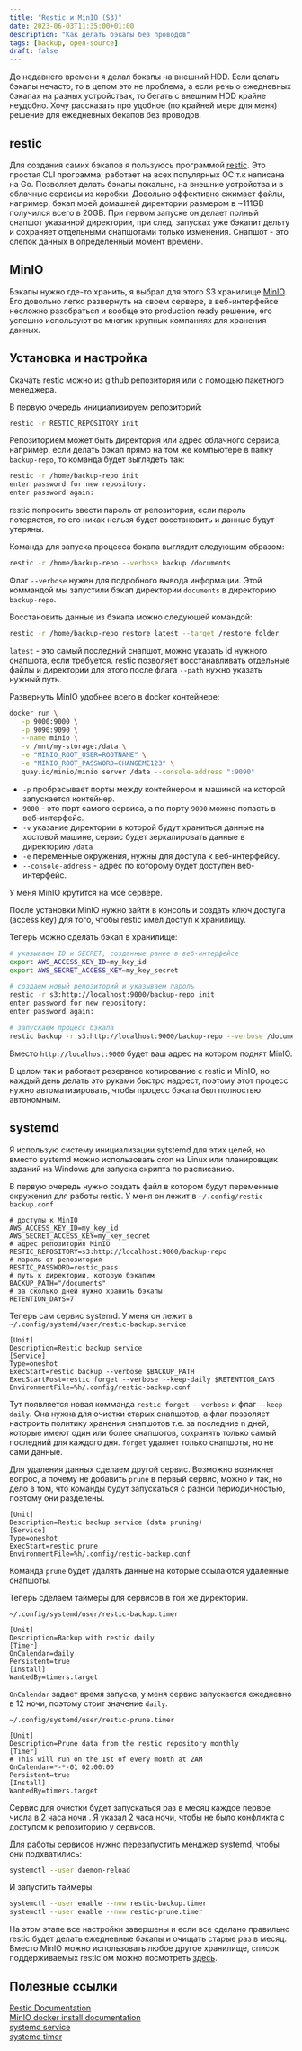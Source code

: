 ```yaml
---
title: "Restic и MinIO (S3)"
date: 2023-06-03T11:35:00+01:00
description: "Как делать бэкапы без проводов"
tags: [backup, open-source]
draft: false
---
```


До недавнего времени я делал бэкапы на внешний HDD. Если делать бэкапы нечасто, то в целом это не проблема, а если речь о ежедневных бэкапах на разных устройствах, то бегать с внешним HDD крайне неудобно. Хочу рассказать про удобное (по крайней мере для меня) решение для ежедневных бекапов без проводов.

## restic

Для создания самих бэкапов я пользуюсь программой [restic](https://github.com/restic/restic). Это простая CLI программа, работает на всех популярных ОС т.к написана на Go. Позволяет делать бэкапы локально, на внешние устройства и в облачные сервисы из коробки. Довольно эффективно сжимает файлы, например, бэкап моей домашней директории размером в ~111GB получился всего в 20GB. При первом запуске он делает полный снапшот указанной директории, при след. запусках уже бэкапит дельту и сохраняет отдельными снапшотами только изменения. Снапшот - это слепок данных в определенный момент времени.

## MinIO

Бэкапы нужно где-то хранить, я выбрал для этого S3 хранилище [MinIO](https://github.com/minio/minio). Его довольно легко развернуть на своем сервере, в веб-интерфейсе несложно разобраться и вообще это production ready решение, его успешно используют во многих крупных компаниях для хранения данных.

## Установка и настройка

Скачать restic можно из github репозитория или с помощью пакетного менеджера.

В первую очередь инициализируем репозиторий:

```bash
restic -r RESTIC_REPOSITORY init
```

Репозиторием может быть директория или адрес облачного сервиса, например, если делать бэкап прямо на том же компьютере в папку `backup-repo`, то команда будет выглядеть так:

```bash
restic -r /home/backup-repo init
enter password for new repository:
enter password again:
```

restic попросить ввести пароль от репозитория, если пароль потеряется, то его никак нельзя будет восстановить и данные будут утеряны.

Команда для запуска процесса бэкапа выглядит следующим образом:

```bash
restic -r /home/backup-repo --verbose backup /documents
```

Флаг `--verbose` нужен для подробного вывода информации. Этой коммандой мы запустили бэкап директории `documents` в директорию  `backup-repo`.

Восстановить данные из бэкапа можно следующей командой:

```bash
restic -r /home/backup-repo restore latest --target /restore_folder
```

`latest` - это самый последний снапшот, можно указать id нужного снапшота, если требуется. restic позволяет восстанавливать отдельные файлы и директории для этого после флага `--path` нужно указать нужный путь.

Развернуть MinIO удобнее всего в docker контейнере:

```bash
docker run \
   -p 9000:9000 \
   -p 9090:9090 \
   --name minio \
   -v /mnt/my-storage:/data \
   -e "MINIO_ROOT_USER=ROOTNAME" \
   -e "MINIO_ROOT_PASSWORD=CHANGEME123" \
   quay.io/minio/minio server /data --console-address ":9090"
```

- `-p` пробрасывает порты между контейнером и машиной на которой запускается контейнер. 
- `9000` - это порт самого сервиса, а по порту `9090` можно попасть в веб-интерфейс.
- `-v` указание директории в которой будут храниться данные на хостовой машине, сервис будет зеркалировать данные в директорию  `/data`
- `-e` переменные окружения, нужны для доступа к веб-интерфейсу.
-  `--console-address` - адрес по которому будет доступен веб-интерфейс.

У меня MinIO крутится на мое сервере.

После установки MinIO нужно зайти в консоль и создать ключ доступа (access key) для того, чтобы restic имел доступ к хранилищу.

Теперь можно сделать бэкап в хранилище: 

```bash
# указываем ID и SECRET, созданные ранее в веб-интерфейсе
export AWS_ACCESS_KEY_ID=my_key_id
export AWS_SECRET_ACCESS_KEY=my_key_secret

# создаем новый репозиторий и указываем пароль
restic -r s3:http://localhost:9000/backup-repo init
enter password for new repository:
enter password again:

# запускаем процесс бэкапа
restic backup -r s3:http://localhost:9000/backup-repo --verbose /documents
```

Вместо `http://localhost:9000` будет ваш адрес на котором поднят MinIO.

В целом так и работает резервное копирование с restic и MinIO, но каждый день делать это  руками быстро надоест, поэтому этот процесс нужно автоматизировать, чтобы процесс бэкапа был полностью автономным.

## systemd

Я использую систему инициализации sytstemd для этих целей, но вместо systemd можно использовать cron на Linux или планировщик заданий на Windows для запуска скрипта по расписанию.

В первую очередь нужно создать файл в котором будут переменные окружения для работы restic. У меня он лежит в `~/.config/restic-backup.conf`

```
# доступы к MinIO
AWS_ACCESS_KEY_ID=my_key_id
AWS_SECRET_ACCESS_KEY=my_key_secret
# адрес репозитория MinIO
RESTIC_REPOSITORY=s3:http://localhost:9000/backup-repo
# пароль от репозитория
RESTIC_PASSWORD=restic_pass
# путь к директории, которую бэкапим
BACKUP_PATH="/documents"
# за сколько дней нужно хранить бэкапы
RETENTION_DAYS=7
```

Теперь сам сервис systemd. У меня он лежит в `~/.config/systemd/user/restic-backup.service`

```
[Unit]
Description=Restic backup service
[Service]
Type=oneshot
ExecStart=restic backup --verbose $BACKUP_PATH
ExecStartPost=restic forget --verbose --keep-daily $RETENTION_DAYS
EnvironmentFile=%h/.config/restic-backup.conf
```

Тут появляется новая комманда  `restic forget --verbose` и флаг `--keep-daily`. Она нужна для очистки старых снапшотов, а флаг позволяет настроить политику хранения снапшотов т.е. за последние n дней, которые имеют один или более снапшотов, сохранять только самый последний для каждого дня. `forget` удаляет только снапшоты, но не сами данные.

Для удаления данных сделаем другой сервис. Возможно возникнет вопрос, а почему не добавить `prune` в первый сервис, можно и так, но дело в том, что команды будут запускаться с разной периодичностью, поэтому они разделены.

```
[Unit]
Description=Restic backup service (data pruning)
[Service]
Type=oneshot
ExecStart=restic prune
EnvironmentFile=%h/.config/restic-backup.conf
```

Команда `prune` будет удалять данные на которые ссылаются удаленные снапшоты.

Теперь сделаем таймеры для сервисов в той же директории.

`~/.config/systemd/user/restic-backup.timer`

```
[Unit]
Description=Backup with restic daily
[Timer]
OnCalendar=daily
Persistent=true
[Install]
WantedBy=timers.target
```

`OnCalendar` задает время запуска, у меня сервис запускается ежедневно в 12 ночи, поэтому стоит значение `daily`. 

`~/.config/systemd/user/restic-prune.timer`

```
[Unit]
Description=Prune data from the restic repository monthly
[Timer]
# This will run on the 1st of every month at 2AM
OnCalendar=*-*-01 02:00:00
Persistent=true
[Install]
WantedBy=timers.target
```

Сервис для очистки будет запускаться раз в месяц каждое первое числа в 2 часа ночи . Я указал 2 часа ночи, чтобы не было конфликта с доступом к репозиторию у сервисов.

Для работы сервисов нужно перезапустить менджер systemd, чтобы они подхватились:

```bash
systemctl --user daemon-reload
```

И запустить таймеры:

``` bash
systemctl --user enable --now restic-backup.timer
systemctl --user enable --now restic-prune.timer
```

На этом этапе все настройки завершены и если все сделано правильно restic будет делать ежедневные бэкапы и очищать старые раз в месяц. Вместо MinIO можно использовать любое другое хранилище, список поддерживаемых restic'ом можно посмотреть [здесь](https://restic.readthedocs.io/en/stable/030_preparing_a_new_repo.html).

## Полезные ссылки

[Restic Documentation](https://restic.readthedocs.io/en/stable/index.html)\
[MinIO docker install documentation](https://min.io/docs/minio/container/index.html)\
[systemd service](https://www.freedesktop.org/software/systemd/man/systemd.service.html)\
[systemd timer](https://www.freedesktop.org/software/systemd/man/systemd.timer.html)